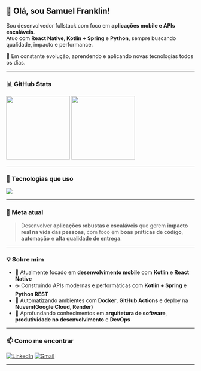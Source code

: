 ## 👋 Olá, sou Samuel Franklin!

Sou desenvolvedor fullstack com foco em **aplicações mobile e APIs escaláveis**.  
Atuo com **React Native, Kotlin + Spring** e **Python**, sempre buscando qualidade, impacto e performance.

🚀 Em constante evolução, aprendendo e aplicando novas tecnologias todos os dias.

---

### 📊 GitHub Stats

<div align="left">
  <img height="170em" src="https://github-readme-stats.vercel.app/api?username=franklin-samuel&theme=dracula&show_icons=true&hide_border=true&count_private=true" />
  <img height="170em" src="https://github-readme-stats.vercel.app/api/top-langs/?username=franklin-samuel&theme=dracula&show_icons=true&hide_border=true&layout=compact" />
</div>

---

### 🧰 Tecnologias que uso

<div align="left">
  <img src="https://skillicons.dev/icons?i=react,python,kotlin,spring,docker,typescript,flask,postgres,git,githubactions,gcloud" />
</div>

---

### 🎯 Meta atual

> Desenvolver **aplicações robustas e escaláveis** que gerem **impacto real na vida das pessoas**, com foco em **boas práticas de código**, **automação** e **alta qualidade de entrega**.

---

### 💡 Sobre mim

- 📱 Atualmente focado em **desenvolvimento mobile** com **Kotlin** e **React Native**  
- ☕ Construindo APIs modernas e performáticas com **Kotlin + Spring** e **Python REST**  
- 🐳 Automatizando ambientes com **Docker**, **GitHub Actions** e deploy na **Nuvem(Google Cloud, Render)**  
- 🧠 Aprofundando conhecimentos em **arquitetura de software**, **produtividade no desenvolvimento** e **DevOps**

---

### 📫 Como me encontrar

[![LinkedIn](https://img.shields.io/badge/-LinkedIn-0A66C2?style=for-the-badge&logo=linkedin&logoColor=white)](https://www.linkedin.com/in/samuelfranklindev)
[![Gmail](https://img.shields.io/badge/-Email-EA4335?style=for-the-badge&logo=gmail&logoColor=white)](mailto:samuelfranklin@gmail.com)

---
